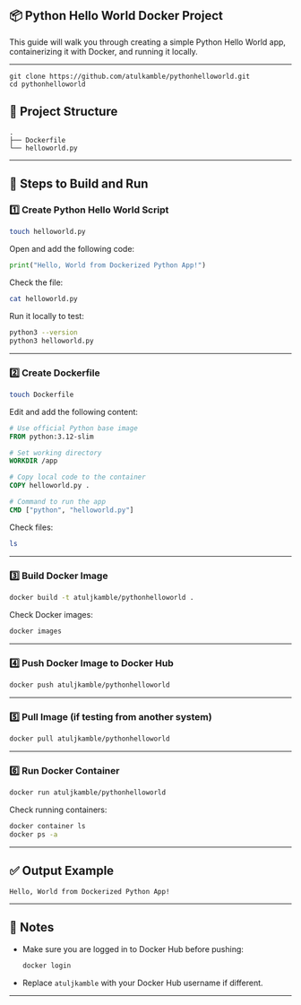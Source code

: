 ## 📦 Python Hello World Docker Project

This guide will walk you through creating a simple Python Hello World app, containerizing it with Docker, and running it locally.

---
```
git clone https://github.com/atulkamble/pythonhelloworld.git
cd pythonhelloworld
```

## 📁 Project Structure

```
.
├── Dockerfile
└── helloworld.py
```

---

## 📜 Steps to Build and Run

### 1️⃣ Create Python Hello World Script

```bash
touch helloworld.py
```

Open and add the following code:

```python
print("Hello, World from Dockerized Python App!")
```

Check the file:

```bash
cat helloworld.py
```

Run it locally to test:

```bash
python3 --version
python3 helloworld.py
```

---

### 2️⃣ Create Dockerfile

```bash
touch Dockerfile
```

Edit and add the following content:

```Dockerfile
# Use official Python base image
FROM python:3.12-slim

# Set working directory
WORKDIR /app

# Copy local code to the container
COPY helloworld.py .

# Command to run the app
CMD ["python", "helloworld.py"]
```

Check files:

```bash
ls
```

---

### 3️⃣ Build Docker Image

```bash
docker build -t atuljkamble/pythonhelloworld .
```

Check Docker images:

```bash
docker images
```

---

### 4️⃣ Push Docker Image to Docker Hub

```bash
docker push atuljkamble/pythonhelloworld
```

---

### 5️⃣ Pull Image (if testing from another system)

```bash
docker pull atuljkamble/pythonhelloworld
```

---

### 6️⃣ Run Docker Container

```bash
docker run atuljkamble/pythonhelloworld
```

Check running containers:

```bash
docker container ls
docker ps -a
```

---

## ✅ Output Example

```
Hello, World from Dockerized Python App!
```

---

## 📌 Notes

* Make sure you are logged in to Docker Hub before pushing:

  ```bash
  docker login
  ```
* Replace `atuljkamble` with your Docker Hub username if different.

---


